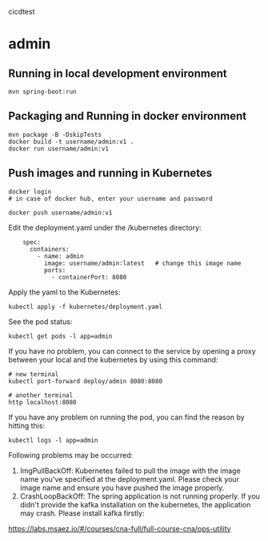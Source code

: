cicdtest
# admin

## Running in local development environment

```
mvn spring-boot:run
```

## Packaging and Running in docker environment

```
mvn package -B -DskipTests
docker build -t username/admin:v1 .
docker run username/admin:v1
```

## Push images and running in Kubernetes

```
docker login 
# in case of docker hub, enter your username and password

docker push username/admin:v1
```

Edit the deployment.yaml under the /kubernetes directory:
```
    spec:
      containers:
        - name: admin
          image: username/admin:latest   # change this image name
          ports:
            - containerPort: 8080

```

Apply the yaml to the Kubernetes:
```
kubectl apply -f kubernetes/deployment.yaml
```

See the pod status:
```
kubectl get pods -l app=admin
```

If you have no problem, you can connect to the service by opening a proxy between your local and the kubernetes by using this command:
```
# new terminal
kubectl port-forward deploy/admin 8080:8080

# another terminal
http localhost:8080
```

If you have any problem on running the pod, you can find the reason by hitting this:
```
kubectl logs -l app=admin
```

Following problems may be occurred:

1. ImgPullBackOff:  Kubernetes failed to pull the image with the image name you've specified at the deployment.yaml. Please check your image name and ensure you have pushed the image properly.
1. CrashLoopBackOff: The spring application is not running properly. If you didn't provide the kafka installation on the kubernetes, the application may crash. Please install kafka firstly:

https://labs.msaez.io/#/courses/cna-full/full-course-cna/ops-utility

